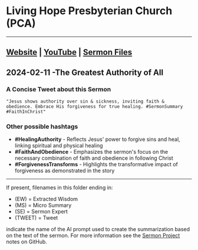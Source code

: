 # Living Hope Presbyterian Church (PCA)

___

## [Website](https://www.livinghopepresbyterian.org/) | [YouTube](https://www.youtube.com/@LivingHopePresbyterianChurch) | [Sermon Files](https://github.com/jobian-ai/LHP-Sermons/tree/main/sermons/2024/24-01-28)

## 2024-02-11 -The Greatest Authority of All

### A Concise Tweet about this Sermon

```"Jesus shows authority over sin & sickness, inviting faith & obedience. Embrace His forgiveness for true healing. #SermonSummary #FaithInChrist"```

### Other possible hashtags

- **#HealingAuthority** - Reflects Jesus' power to forgive sins and heal, linking spiritual and physical healing
- **#FaithAndObedience** - Emphasizes the sermon's focus on the necessary combination of faith and obedience in following Christ
- **#ForgivenessTransforms** - Highlights the transformative impact of forgiveness as demonstrated in the story
___

If present, filenames in this folder ending in:

- (EW) = Extracted Wisdom
- (MS) = Micro Summary
- (SE) =  Sermon Expert
- (TWEET) = Tweet

indicate the name of the AI prompt used to create the summarization based on the text of the sermon.  For more information see the [Sermon Project](https://github.com/jobian-ai/LHP-Sermons/tree/main) notes on GitHub.